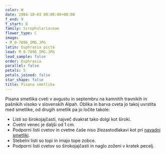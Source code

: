 ```yaml
---
color: W
date: 2004-10-03 00:00:00+00:00
f_end: 9
f_start: 8
family: Scrophulariaceae
flower_type: C
image:
- M_0-7096_IMG.JPG
latin: Euphrasia picta
lead: M_0-7096_IMG.JPG
lead_sample: false
order: Euphrasia
parallel: false
petals: 5
petals_joined: false
star_shape: false
title: Pisana smetlika
---
```

Pisana smetlika cveti v avgustu in septembru na kamnitih travnikih in pašnikih visoko v slovenskih Alpah. Oblika in barva cveta jo takoj uvrstita med smetlike, od drugih smetlik pa jo ločite takole:

-   Listi so širokojajčasti, največ dvakrat tako dolgi kot široki.
-   Cvetni venec je daljši od 1 cm.
-   Podporni listi cvetov in cvetne čaše niso žlezastodlakavi kot pri [navadni smetliki](../euphrasiarostkoviana/).
-   Stebelni listi so topi in imajo tope zobce.
-   Podporni listi cvetov so širokojajčasti in naglo zoženi v kratek pecelj.

